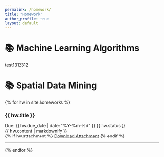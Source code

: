 ```yaml
---
permalink: /homework/
title: "Homework"
author_profile: true
layout: default
---
```



# 📚 Machine Learning Algorithms

test1312312

<!-- # 📚 Course Homework -->
# 📚 Spatial Data Mining

{% for hw in site.homeworks %}
<div class="homework-item">
  <h3>{{ hw.title }}</h3>
  <div class="meta">
    <span class="due-date">Due: {{ hw.due_date | date: "%Y-%m-%d" }}</span>
    <span class="status">{{ hw.status }}</span>
  </div>
  <div class="content">
    {{ hw.content | markdownify }}
  </div>
  {% if hw.attachment %}
  <a href="{{ hw.attachment }}" class="btn btn--primary">Download Attachment</a>
  {% endif %}
</div>
<hr>
{% endfor %}